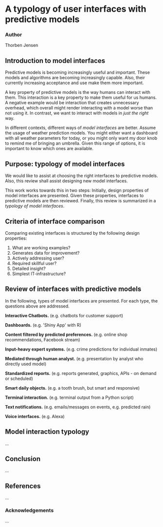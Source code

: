 # A typology of user interfaces with predictive models

### Author
Thorben Jensen

## Introduction to model interfaces
Predictive models is becoming increasingly useful and important.
These models and algorithms are becoming increasingly capable.
Also, their currently increasing acceptance and use make them more important.

A key property of predictive models is the way humans can interact with them.
This interaction is a key property to make them useful for us humans.
A negative example would be interaction that creates unnecessary overhead,
which overall might render interacting with a model worse than not using it.
In contrast, we want to interact with models in *just the right* way.

In different contexts, different ways of *model interfaces* are better.
Assume the usage of weather prediction models.
You might either want a dashboard with all weather parameters for today,
or you might only want my door knob to remind me of bringing an umbrella.
Given this range of options, it is important to know which ones are available.

## Purpose: typology of model interfaces
We would like to assist at choosing the right interfaces to predictive models.
Also, this review shall assist designing new model interfaces.

This work works towards this in two steps:
Initially, design properties of model interfaces are presented.
Given these properties, interfaces to predictive models are then reviewed.
Finally, this review is summarized in a *typology of model interfaces*.

## Criteria of interface comparison
Comparing existing interfaces is structured by the following design properties:

1. What are working examples?
2. Generates data for improvement?
3. Actively addressing user?
4. Required skillful user?
5. Detailed insight?
6. Simplest IT-infrastructure?

## Review of interfaces with predictive models

In the following, types of model interfaces are presented.
For each type, the questions above are addressed.

**Interactive Chatbots.**
(e.g. chatbots for customer support)

**Dashboards.**
(e.g. 'Shiny App' with R)

**Content filtered by predicted preferences.**
(e.g. online shop recommendations, Facebook stream)

**Input-heavy expert systems.**
(e.g. crime predictions for individual inmates)

**Mediated through human analyst.**
(e.g. presentation by analyst who directly used model)

**Standardized reports.**
(e.g. reports generated, graphics, APIs - on demand or scheduled)

**Smart daily objects.**
(e.g. a tooth brush, but smart and responsive)

**Terminal interaction.**
(e.g. terminal output from a Python script)

**Text notifications.**
(e.g. emails/messages on events, e.g. predicted rain)

**Voice interfaces.**
(e.g. Alexa)

## Model interaction typology
...

## Conclusion
...

## References
...

### Acknowledgements
...
